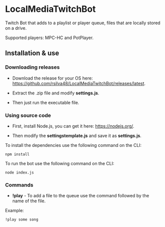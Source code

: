 # LocalMediaTwitchBot
Twitch Bot that adds to a playlist or player queue, files that are locally stored on a drive.

Supported players: MPC-HC and PotPlayer.

## Installation & use

### Downloading releases

* Download the release for your OS here: https://github.com/rsilva48/LocalMediaTwitchBot/releases/latest.

* Extract the .zip file and modify **settings.js**.

* Then just run the executable file.


### Using source code

* First, install Node.js, you can get it here: https://nodejs.org/.

* Then modify the **settingstemplate.js** and save it as **settings.js**.


To install the dependencies use the following command on the CLI:
```
npm install
```


To run the bot use the following command on the CLI:
```
node index.js
```

### Commands

* **!play** - To add a file to the queue use the command followed by the name of the file.

Example:
```
!play some song
```
